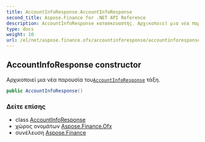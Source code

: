 ```yaml
---
title: AccountInfoResponse.AccountInfoResponse
second_title: Aspose.Finance for .NET API Reference
description: AccountInfoResponse κατασκευαστής. Αρχικοποιεί μια νέα παρουσία τουAccountInfoResponse τάξη.
type: docs
weight: 10
url: /el/net/aspose.finance.ofx/accountinforesponse/accountinforesponse/
---
```

## AccountInfoResponse constructor

Αρχικοποιεί μια νέα παρουσία του[`AccountInfoResponse`](../) τάξη.

```csharp
public AccountInfoResponse()
```

### Δείτε επίσης

* class [AccountInfoResponse](../)
* χώρος ονομάτων [Aspose.Finance.Ofx](../../accountinforesponse/)
* συνέλευση [Aspose.Finance](../../../)


